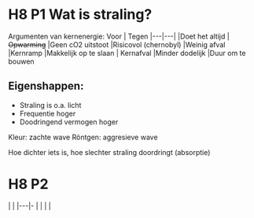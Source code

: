 # H8 P1 Wat is straling?
Argumenten van kernenergie:
Voor  | Tegen
|---|---|
|Doet het altijd  | ~~Opwarming~~
|Geen cO2 uitstoot  |Risicovol (chernobyl)
|Weinig afval |Kernramp
|Makkelijk op te slaan | Kernafval
|Minder dodelijk |Duur om te bouwen

## Eigenshappen:
- Straling is o.a. licht
- Frequentie hoger
- Doodringend vermogen hoger

Kleur: zachte wave
Röntgen: aggresieve wave

Hoe dichter iets is, hoe slechter straling doordringt (absorptie)

# H8 P2
| |
|---|-
| |
| |
<!--stackedit_data:
eyJoaXN0b3J5IjpbLTMwNTcxMjU4MCwzMDMwNzM5ODUsLTEwNj
c3Njg2MzldfQ==
-->
